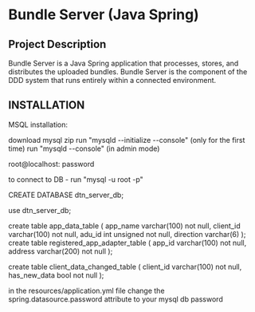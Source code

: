Bundle Server (Java Spring)
===========================

Project Description
-------------------
Bundle Server is a Java Spring application that processes, stores, and distributes the uploaded bundles. Bundle Server is the component of the DDD system that runs entirely within a connected environment.

INSTALLATION
------------

MSQL installation:

download mysql zip
run "mysqld --initialize --console" (only for the first time)
run "mysqld --console"  (in admin mode)

root@localhost: password

to connect to DB -
run "mysql -u root -p"


CREATE DATABASE dtn_server_db;

use dtn_server_db;

create table app_data_table (
    app_name varchar(100) not null,
    client_id varchar(100) not null,
    adu_id int unsigned not null,
    direction varchar(6)
);
create table registered_app_adapter_table (
    app_id varchar(100) not null,
    address varchar(200) not null
);

create table client_data_changed_table (
    client_id varchar(100) not null,
    has_new_data bool not null
);

in the resources/application.yml file change the spring.datasource.password attribute to your mysql db password


